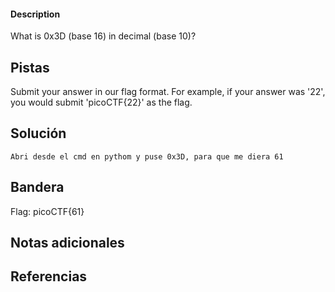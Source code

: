 #### Description

What is 0x3D (base 16) in decimal (base 10)?

## Pistas

Submit your answer in our flag format. For example, if your answer was '22', you would submit 'picoCTF{22}' as the flag.

## Solución

``` 
Abri desde el cmd en pythom y puse 0x3D, para que me diera 61
```

## Bandera
Flag: picoCTF{61}


## Notas adicionales


## Referencias

